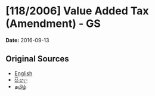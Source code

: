 # [118/2006] Value Added Tax (Amendment) - GS

**Date:** 2016-09-13

## Original Sources

- [English](https://documents.gov.lk/view/bills/2016/9/118-2006_E.pdf)
- [සිංහල](https://documents.gov.lk/view/bills/2016/9/118-2006_S.pdf)
- [தமிழ்](https://documents.gov.lk/view/bills/2016/9/118-2006_T.pdf)
